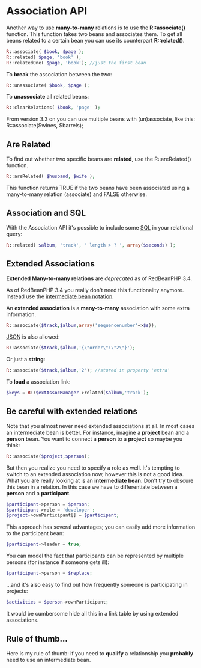 # Association API

Another way to use **many-to-many** relations is to use the **R::associate()** function. This function takes two beans
and associates them. To get all beans related to a certain bean you can use its counterpart **R::related()**.

```php
R::associate( $book, $page );
R::related( $page, 'book' );
R::relatedOne( $page, 'book'); //just the first bean
```

To **break** the association between the two:

```php
R::unassociate( $book, $page );
```

To **unassociate** all related beans:

```php
R::clearRelations( $book, 'page' );
```

From version 3.3 on you can use multiple beans with (un)associate, like this:
R::associate($wines, $barrels);

## Are Related

To find out whether two specific beans are **related**, use the
R::areRelated() function.

```php
R::areRelated( $husband, $wife );
```

This function returns TRUE if the two beans have been associated using
a many-to-many relation (associate) and FALSE otherwise.

## Association and SQL

With the Association API it's possible to include some <abbr title="Structured Query Language">SQL</abbr> in your relational
query:

```php
R::related( $album, 'track', ' length > ? ', array($seconds) );
```

## Extended Associations

**Extended Many-to-many relations** are _deprecated_ as of RedBeanPHP 3.4.

As of RedBeanPHP 3.4 you really don't need this functionality anymore. Instead use the
[intermediate bean notation](/shared_lists#link "Use the intermediate bean notation to store extended N-M relations").

An **extended association** is a **many-to-many** association with some extra information.

```php
R::associate($track,$album,array('sequencenumber'=>$s));
```

<abbr title="Javascript Object Notation">JSON</abbr> is also allowed:

```php
R::associate($track,$album,'{\"order\":\"2\"}');
```

Or just a **string**:

```php
R::associate($track,$album,'2'); //stored in property 'extra'
```

To **load** a association link:

```php
$keys = R::$extAssocManager->related($album,'track');
```

## Be careful with extended relations

Note that you almost never need extended associations at all. In most cases
an intermediate bean is better.
For instance, imagine a **project** bean and a **person** bean.
You want to connect a
**person** to a **project** so maybe you think:

```php
R::associate($project,$person);
```

But then you realize you need to specify
a role as well. It's tempting to switch to an extended association now, however this is not a good idea.
What you are really looking at is an **intermediate bean**. Don't try to obscure this bean in a relation. In this
case we have to differentiate between a **person** and a **participant**.

```php
$participant->person = $person;
$participant->role = 'developer';
$project->ownParticipant[] = $participant;
```

This approach has several advantages; you can easily add more information to the participant bean:

```php
$participant->leader = true;
```

You can model the fact that participants can be represented by multiple persons (for instance if someone gets ill):

```php
$participant->person = $replace;
```

...and it's also easy to find out how frequently someone is
participating in projects:

```php
$activities = $person->ownParticipant;
```

It would be cumbersome hide all this in a link table by using extended associations.

## Rule of thumb&hellip;

Here is my rule of thumb: if you need to **qualify** a relationship you
**probably** need to use an intermediate bean.

